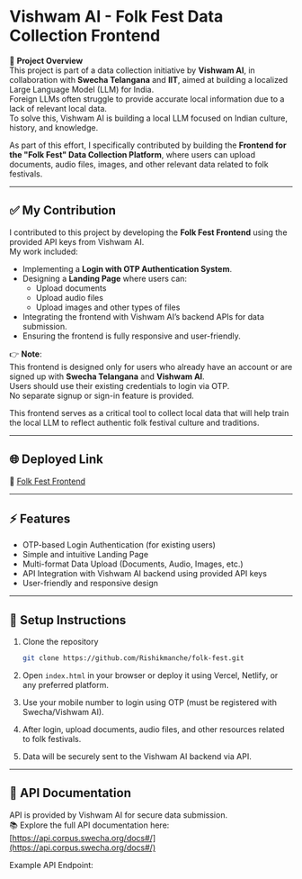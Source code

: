 # Vishwam AI - Folk Fest Data Collection Frontend

🌟 **Project Overview**  
This project is part of a data collection initiative by **Vishwam AI**, in collaboration with **Swecha Telangana** and **IIT**, aimed at building a localized Large Language Model (LLM) for India.  
Foreign LLMs often struggle to provide accurate local information due to a lack of relevant local data.  
To solve this, Vishwam AI is building a local LLM focused on Indian culture, history, and knowledge.

As part of this effort, I specifically contributed by building the **Frontend for the "Folk Fest" Data Collection Platform**, where users can upload documents, audio files, images, and other relevant data related to folk festivals.

---

## ✅ My Contribution

I contributed to this project by developing the **Folk Fest Frontend** using the provided API keys from Vishwam AI.  
My work included:

- Implementing a **Login with OTP Authentication System**.
- Designing a **Landing Page** where users can:
    - Upload documents
    - Upload audio files
    - Upload images and other types of files
- Integrating the frontend with Vishwam AI’s backend APIs for data submission.
- Ensuring the frontend is fully responsive and user-friendly.

👉 **Note**:  
This frontend is designed only for users who already have an account or are signed up with **Swecha Telangana** and **Vishwam AI**.  
Users should use their existing credentials to login via OTP.  
No separate signup or sign-in feature is provided.

This frontend serves as a critical tool to collect local data that will help train the local LLM to reflect authentic folk festival culture and traditions.

---

## 🌐 Deployed Link

🔗 [Folk Fest Frontend](https://folk-fest.vercel.app)

---

## ⚡️ Features

- OTP-based Login Authentication (for existing users)
- Simple and intuitive Landing Page
- Multi-format Data Upload (Documents, Audio, Images, etc.)
- API Integration with Vishwam AI backend using provided API keys
- User-friendly and responsive design

---

## 🚀 Setup Instructions

1. Clone the repository  
    ```bash
    git clone https://github.com/Rishikmanche/folk-fest.git
    ```

2. Open `index.html` in your browser or deploy it using Vercel, Netlify, or any preferred platform.

3. Use your mobile number to login using OTP (must be registered with Swecha/Vishwam AI).

4. After login, upload documents, audio files, and other resources related to folk festivals.

5. Data will be securely sent to the Vishwam AI backend via API.

---

## 📄 API Documentation

API is provided by Vishwam AI for secure data submission.  
📚 Explore the full API documentation here:  
[https://api.corpus.swecha.org/docs#/](https://api.corpus.swecha.org/docs#/)

Example API Endpoint:  
